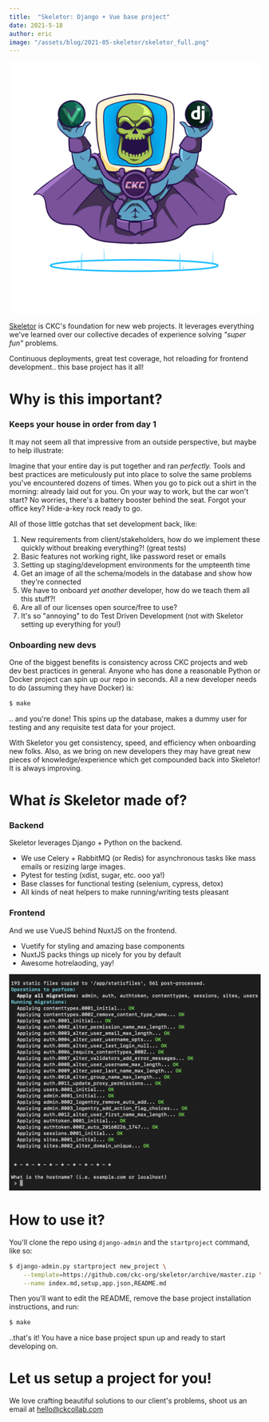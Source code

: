 ```yaml
---
title:  "Skeletor: Django + Vue base project"
date: 2021-5-18
author: eric
image: "/assets/blog/2021-05-skeletor/skeletor_full.png"
---
```


<img src="/assets/blog/2021-05-skeletor/skeletor_full.png" class="inline-image">

[Skeletor](https://github.com/ckc-org/skeletor) is CKC's foundation for new web projects. It
leverages everything we've learned over our collective decades of experience solving _"super fun"_
problems. 

Continuous deployments, great test coverage, hot reloading for frontend development.. this
base project has it all!

<!--more-->

<div style="clear: both">
</div>


# Why is this important?

### Keeps your house in order from day 1

It may not seem all that impressive from an outside perspective, but maybe to help illustrate:

Imagine that your entire day is put together and ran _perfectly._ Tools and best practices are meticulously 
put into place to solve the same problems you've encountered dozens of times. When you go to pick out a shirt
in the morning: already laid out for you. On your way to work, but the car won't start? No worries, 
there's a battery booster behind the seat. Forgot your office key? Hide-a-key rock ready to go.

All of those little gotchas that set development back, like:
1. New requirements from client/stakeholders, how do we implement these quickly without breaking everything?! (great tests)
1. Basic features not working right, like password reset or emails
1. Setting up staging/development environments for the umpteenth time
1. Get an image of all the schema/models in the database and show how they're connected 
1. We have to onboard _yet another_ developer, how do we teach them all this stuff?!
1. Are all of our licenses open source/free to use?
1. It's so "annoying" to do Test Driven Development (not with Skeletor setting up everything for you!)

### Onboarding new devs

One of the biggest benefits is consistency across CKC projects and web dev best practices in general. Anyone
who has done a reasonable Python or Docker project can spin up our repo in seconds. All a new developer
needs to do (assuming they have Docker) is:

```bash
$ make
```

.. and you're done! This spins up the database, makes a dummy user for testing and any requisite test data
for your project.

With Skeletor you get consistency, speed, and efficiency when onboarding new folks. Also, as we bring on new
developers they may have great new pieces of knowledge/experience which get compounded back into Skeletor! It
is always improving.


# What _is_ Skeletor made of?

### Backend

Skeletor leverages Django + Python on the backend. 

 * We use Celery + RabbitMQ (or Redis) for asynchronous tasks like mass emails or resizing large images.
 * Pytest for testing (xdist, sugar, etc. ooo ya!)
 * Base classes for functional testing (selenium, cypress, detox)
 * All kinds of neat helpers to make running/writing tests pleasant

### Frontend

And we use VueJS behind NuxtJS on the frontend.

 * Vuetify for styling and amazing base components
 * NuxtJS packs things up nicely for you by default
 * Awesome hotrelaoding, yay! 

<div class="img-bordered">
    <img src="/assets/blog/2021-05-skeletor/skeletor_install.png">
</div>

# How to use it?

You'll clone the repo using `django-admin` and the `startproject` command, like so:

```bash
$ django-admin.py startproject new_project \
    --template=https://github.com/ckc-org/skeletor/archive/master.zip \
    --name index.md,setup,app.json,README.md
```

Then you'll want to edit the README, remove the base project installation instructions, and
run:

```bash
$ make
```

..that's it! You have a nice base project spun up and ready to start developing on.

# Let us setup a project for you!

We love crafting beautiful solutions to our client's problems, shoot us an email at [hello@ckcollab.com](mailto:hello@ckcollab.com)
